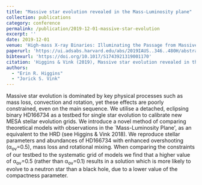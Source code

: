 ```yaml
---
title: "Massive star evolution revealed in the Mass-Luminosity plane"
collection: publications
category: conference
permalink: /publication/2019-12-01-massive-star-evolution
excerpt: ''
date: 2019-12-01
venue: 'High-mass X-ray Binaries: Illuminating the Passage from Massive Binaries to Merging Compact Objects'
paperurl: 'https://ui.adsabs.harvard.edu/abs/2019IAUS..346..480H/abstract'
bibtexurl: 'https://doi.org/10.1017/S1743921319001170'
citation: 'Higgins & Vink (2019), Massive star evolution revealed in the Mass-Luminosity plane, High-mass X-ray Binaries: Illuminating the Passage from Massive Binaries to Merging Compact Objects'
authors:
  - "Erin R. Higgins"
  - "Jorick S. Vink"
---
```

Massive star evolution is dominated by key physical processes such as mass loss, convection and rotation, yet these effects are poorly constrained, even on the main sequence. We utilise a detached, eclipsing binary HD166734 as a testbed for single star evolution to calibrate new MESA stellar evolution grids. We introduce a novel method of comparing theoretical models with observations in the `Mass-Luminosity Plane', as an equivalent to the HRD (see Higgins &amp; Vink 2018). We reproduce stellar parameters and abundances of HD166734 with enhanced overshooting (α<SUB>ov</SUB>=0.5), mass loss and rotational mixing. When comparing the constraints of our testbed to the systematic grid of models we find that a higher value of α<SUB>ov</SUB>=0.5 (rather than α<SUB>ov</SUB>=0.1) results in a solution which is more likely to evolve to a neutron star than a black hole, due to a lower value of the compactness parameter.
